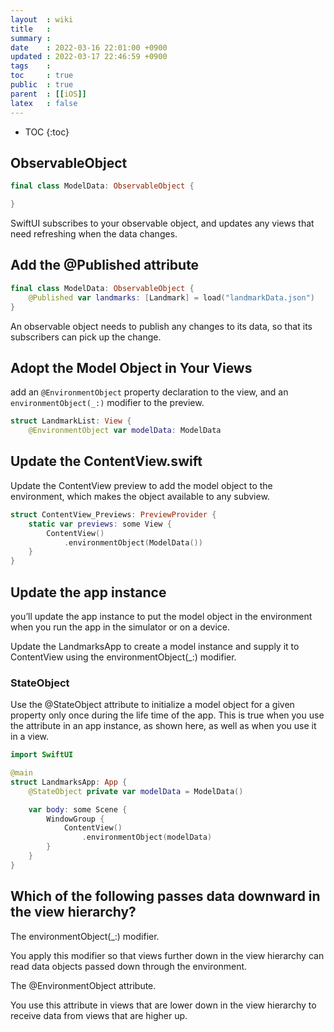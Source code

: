 ```yaml
---
layout  : wiki
title   : 
summary : 
date    : 2022-03-16 22:01:00 +0900
updated : 2022-03-17 22:46:59 +0900
tags    : 
toc     : true
public  : true
parent  : [[iOS]]
latex   : false
---
```

* TOC
{:toc}

## ObservableObject

```swift
final class ModelData: ObservableObject {

}
```

>
SwiftUI subscribes to your observable object, and updates any views that need refreshing when the data changes.
>

## Add the @Published attribute

```swift
final class ModelData: ObservableObject {
    @Published var landmarks: [Landmark] = load("landmarkData.json")
}
```

>
An observable object needs to publish any changes to its data, so that its subscribers can pick up the change.
>

## Adopt the Model Object in Your Views

add an `@EnvironmentObject` property declaration to the view, and an `environmentObject(_:)` modifier to the preview.

```swift
struct LandmarkList: View {
    @EnvironmentObject var modelData: ModelData
```

## Update the ContentView.swift

Update the ContentView preview to add the model object to the environment, which makes the object available to any subview.

```swift
struct ContentView_Previews: PreviewProvider {
    static var previews: some View {
        ContentView()
            .environmentObject(ModelData())
    }
}
```

## Update the app instance

you’ll update the app instance to put the model object in the environment when you run the app in the simulator or on a device.

Update the LandmarksApp to create a model instance and supply it to ContentView using the environmentObject(_:) modifier.

### StateObject

>
Use the @StateObject attribute to initialize a model object for a given property only once during the life time of the app. This is true when you use the attribute in an app instance, as shown here, as well as when you use it in a view.
>

```swift
import SwiftUI

@main
struct LandmarksApp: App {
    @StateObject private var modelData = ModelData()

    var body: some Scene {
        WindowGroup {
            ContentView()
                .environmentObject(modelData)
        }
    }
}
```


## Which of the following passes data downward in the view hierarchy?

The environmentObject(_:) modifier.

You apply this modifier so that views further down in the view hierarchy can read data objects passed down through the environment.

The @EnvironmentObject attribute.

You use this attribute in views that are lower down in the view hierarchy to receive data from views that are higher up.
